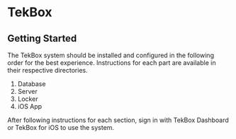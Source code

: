 # TekBox
## Getting Started
The TekBox system should be installed and configured in the following order for the best experience. Instructions for each part are available in their respective directories.
1. Database
2. Server
3. Locker
4. iOS App

After following instructions for each section, sign in with TekBox Dashboard or TekBox for iOS to use the system.